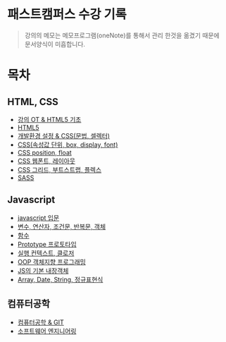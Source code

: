 # 패스트캠퍼스 수강 기록

>강의의 메모는 메모프로그램(oneNote)를 통해서 관리 한것을 옮겼기 때문에  
문서양식이 미흡합니다.

# 목차

## HTML, CSS
- [강의 OT & HTML5 기초](https://github.com/downmix/til/blob/master/html-css/1day.md)
- [HTML5](https://github.com/downmix/til/blob/master/html-css/2day.md)
- [개발환경 설정 & CSS(문법, 셀렉터)](https://github.com/downmix/til/blob/master/html-css/3day.md)
- [CSS(속성값 단위, box, display, font)](https://github.com/downmix/til/blob/master/html-css/4day.md)
- [CSS position, float](https://github.com/downmix/til/blob/master/html-css/6day.md)
- [CSS 웹폰트, 레이아웃](https://github.com/downmix/til/blob/master/html-css/7day.md)
- [CSS 그리드, 부트스트랩, 플렉스](https://github.com/downmix/til/blob/master/html-css/8day.md)
- [SASS](https://github.com/downmix/til/blob/master/html-css/sass.md)

## Javascript
- [javascript 입문](https://github.com/downmix/til/blob/master/javascript/10day.md)
- [변수, 연산자, 조건문, 반복문, 객체](https://github.com/downmix/til/blob/master/javascript/11day.md)
- [함수](https://github.com/downmix/til/blob/master/javascript/12day.md)
- [Prototype 프로토타입](https://github.com/downmix/til/blob/master/javascript/14day.md)
- [실행 컨텍스트, 클로저](https://github.com/downmix/til/blob/master/javascript/16day.md)
- [OOP 객체지향 프로그래밍](https://github.com/downmix/til/blob/master/javascript/17day-oop.md)
- [JS의 기본 내장객체](https://github.com/downmix/til/blob/master/javascript/17day-object.md)
- [Array, Date, String, 정규표현식](https://github.com/downmix/til/blob/master/javascript/18day.md)

## 컴퓨터공학
- [컴퓨터공학 & GIT](https://github.com/downmix/til/blob/master/computer/5day.md)
- [소프트웨어 엔지니어링](https://github.com/downmix/til/blob/master/computer/15day.md)